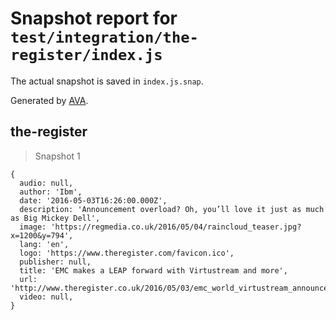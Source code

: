 # Snapshot report for `test/integration/the-register/index.js`

The actual snapshot is saved in `index.js.snap`.

Generated by [AVA](https://avajs.dev).

## the-register

> Snapshot 1

    {
      audio: null,
      author: 'Ibm',
      date: '2016-05-03T16:26:00.000Z',
      description: 'Announcement overload? Oh, you’ll love it just as much as Big Mickey Dell',
      image: 'https://regmedia.co.uk/2016/05/04/raincloud_teaser.jpg?x=1200&y=794',
      lang: 'en',
      logo: 'https://www.theregister.com/favicon.ico',
      publisher: null,
      title: 'EMC makes a LEAP forward with Virtustream and more',
      url: 'http://www.theregister.co.uk/2016/05/03/emc_world_virtustream_announcement/',
      video: null,
    }
